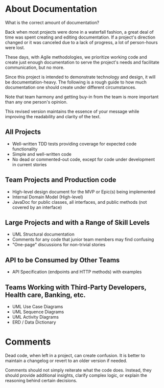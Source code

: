 # About Documentation

What is the correct amount of documentation?

Back when most projects were done in a waterfall fashion, a great deal of time was 
spent creating and editing documentation. If a project's direction changed or 
it was canceled due to a lack of progress, a lot of person-hours were lost.

These days, with Agile methodologies, we prioritize working code and create 
just enough documentation to serve the project's needs and facilitate communication, 
but no more.

Since this project is intended to demonstrate technology and design, 
it will be documentation-heavy. The following is a rough guide to how much 
documentation one should create under different circumstances.

Note that team harmony and getting buy-in from the team is more important 
than any one person's opinion.

This revised version maintains the essence of your message while improving 
the readability and clarity of the text.

## All Projects
- Well-written TDD tests providing coverage for expected code functionality
- Simple and well-written code
- No dead or commented-out code, except for code under development in current stories

## Team Projects and Production code
- High-level design document for the MVP or Epic(s) being implemented
- Internal Domain Model (High-level)
- JavaDoc for public classes, all interfaces, and public methods (not covered by an interface)

## Large Projects and with a Range of Skill Levels
- UML Structural documentation
- Comments for any code that junior team members may find confusing
- "One-page" discussions for non-trivial stories

## API to be Consumed by Other Teams 
- API Specification (endpoints and HTTP methods) with examples

## Teams Working with Third-Party Developers, Health care, Banking, etc.
- UML Use Case Diagrams
- UML Sequence Diagrams 
- UML Activity Diagrams
- ERD / Data Dictionary

# Comments
Dead code, when left in a project, can create confusion. It is better to maintain a changelog or revert to an older version if needed.

Comments should not simply reiterate what the code does. Instead, they should provide additional insights, clarify complex logic, or explain the reasoning behind certain decisions.
 